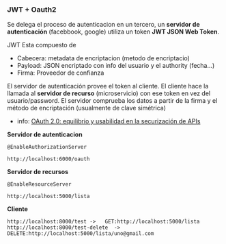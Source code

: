 ### JWT + Oauth2

Se delega el proceso de autenticacion en un tercero, un **servidor de autenticación** (facebbook, google) utiliza un token **JWT JSON Web Token**. 

JWT Esta compuesto de

* Cabecera: metadata de encriptacion (metodo de encriptacio)
* Payload: JSON encriptado con info del usuario y el authority (fecha...)
* Firma: Proveedor de confianza

El servidor de autenticación provee el token al cliente. El cliente hace la llamada al **servidor de recurso** (microservicio) con ese token en vez del usuario/password. El servidor comprueba los datos a partir de la firma y el método de encriptación (usualmente de clave simétrica)

+ info: [OAuth 2.0: equilibrio y usabilidad en la securización de APIs](https://www.paradigmadigital.com/dev/oauth-2-0-equilibrio-y-usabilidad-en-la-securizacion-de-apis/)


**Servidor de autenticacion**

	@EnableAuthorizationServer
	
	http://localhost:6000/oauth
		
**Servidor de recursos**
	
	@EnableResourceServer	

	http://localhost:5000/lista
	
**Cliente**

	http://localhost:8000/test -> 	GET:http://localhost:5000/lista
  	http://localhost:8000/test-delete  ->  DELETE:http://localhost:5000/lista/uno@gmail.com


